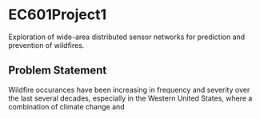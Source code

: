 # EC601Project1
Exploration of wide-area distributed sensor networks for prediction and prevention of wildfires.

## Problem Statement

Wildfire occurances have been increasing in frequency and severity over the last several decades, especially in the Western United States, where a combination of climate change and 
